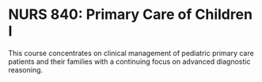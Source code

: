 # NURS 840: Primary Care of Children I

This course concentrates on clinical management of pediatric primary care patients and their families with a continuing focus on advanced diagnostic reasoning.